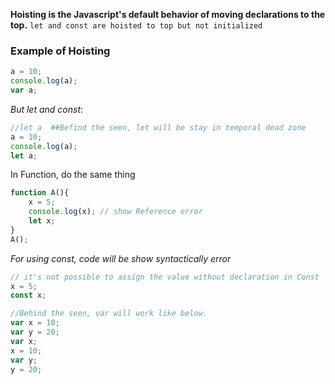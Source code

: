 __Hoisting is the Javascript's default behavior of moving declarations to the top.__
```let and const are hoisted to top but not initialized```

### Example of Hoisting
```javascript
a = 10;
console.log(a);
var a;
```

_But let and const_:   
```javascript
//let a  ##Befind the seen, let will be stay in temporal dead zone
a = 10;
console.log(a);
let a;
```
In Function, do the same thing
```javascript
function A(){
    x = 5;   
    console.log(x); // show Reference error 
    let x;
}
A();
```

_For using const, code will be show syntactically error_
```javascript
// it's not possible to assign the value without declaration in Const
x = 5;
const x;
```

```javascript
//Behind the seen, var will work like below.
var x = 10;
var y = 20;
var x;
x = 10;
var y; 
y = 20;
```
